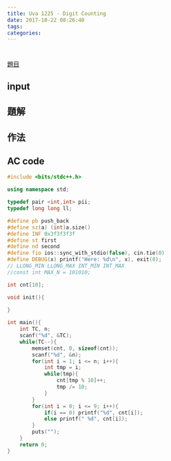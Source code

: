 ```yaml
---
title: Uva 1225 - Digit Counting
date: 2017-10-22 08:26:40
tags:
categories:
---
```


#
[題目](https://uva.onlinejudge.org/index.php?option=com_onlinejudge&Itemid=8&page=show_problem&category=247&problem=3666)

## input

## 題解

## 作法

## AC code
```cpp
#include <bits/stdc++.h>

using namespace std;

typedef pair <int,int> pii;
typedef long long ll;

#define pb push_back
#define sz(a) (int)a.size()
#define INF 0x3f3f3f3f
#define st first
#define nd second
#define fio ios::sync_with_stdio(false), cin.tie(0)
#define DEBUG(x) printf("Here: %d\n", x), exit(0);
// LLONG_MIN LLONG_MAX INT_MIN INT_MAX
//const int MAX_N = 101010;

int cnt[10];

void init(){
    
}

int main(){
    int TC, n;
    scanf("%d", &TC);
    while(TC--){
        memset(cnt, 0, sizeof(cnt));
        scanf("%d", &n);
        for(int i = 1; i <= n; i++){
            int tmp = i;
            while(tmp){
                cnt[tmp % 10]++;
                tmp /= 10;
            }
        }
        for(int i = 0; i <= 9; i++){
            if(i == 0) printf("%d", cnt[i]);
            else printf(" %d", cnt[i]);
        }
        puts("");
    }
    return 0;
}
```

